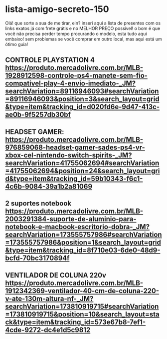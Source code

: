 # lista-amigo-secreto-150
Olá! que sorte a sua de me tirar, ein? inseri aqui a lista de presentes com os links exatos já com frete grátis e no MELHOR PREÇO possível! o bom é que você não precisa perder tempo procurando o modelo, esta tudo aqui embaixo! sem problemas se você comprar em outro local, mas aqui está um ótimo guia!

## CONTROLE PLAYSTATION 4  https://produto.mercadolivre.com.br/MLB-1928912598-controle-ps4-manete-sem-fio-compativel-play-4-envio-imediato-_JM?searchVariation=89116946093#searchVariation=89116946093&position=3&search_layout=grid&type=item&tracking_id=d020fd6e-9d47-413c-ae0b-9f5257db30bf

## HEADSET GAMER: https://produto.mercadolivre.com.br/MLB-976859068-headset-gamer-sades-ps4-vr-xbox-cel-nintendo-switch-spirits-_JM?searchVariation=41755062694#searchVariation=41755062694&position=24&search_layout=grid&type=item&tracking_id=59b10343-f6c1-4c6b-9084-39a1b2a81069

## 2 suportes notebook https://produto.mercadolivre.com.br/MLB-2003291384-suporte-de-aluminio-para-notebook-e-macbook-escritorio-dobra-_JM?searchVariation=173555757986#searchVariation=173555757986&position=1&search_layout=grid&type=item&tracking_id=8f710e03-6de0-48d9-bcfd-70bc3170894f

## VENTILADOR DE COLUNA 220v https://produto.mercadolivre.com.br/MLB-1912342369-ventilador-40-cm-de-coluna-220-v-ate-130m-altura-nf-_JM?searchVariation=173810919715#searchVariation=173810919715&position=10&search_layout=stack&type=item&tracking_id=573e67b8-7ef1-4cde-9272-dc4e1d5c9812
